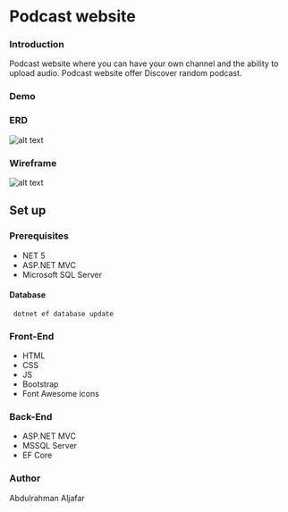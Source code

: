 
# Podcast website

### Introduction 
Podcast website where you can have your own channel and the ability to upload audio. Podcast website offer Discover random podcast.

### Demo  

[Demo Video]: https://drive.google.com/file/d/1Dqvfu4Odcw-zPqTH80BfRURhBehoIPdq/view?usp=sharing

### ERD
![alt text](https://res.cloudinary.com/duuconncq/image/upload/v1624122275/Screenshot_2021-06-19_200419_jxv5tg.png)
### Wireframe  
![alt text](https://res.cloudinary.com/duuconncq/image/upload/v1624123724/Screenshot_2021-06-19_202817_fjk4le.png)

## Set up  

### Prerequisites
- NET 5 
- ASP.NET MVC
- Microsoft SQL Server 
  
 #### Database
 ``` dotnet ef database update```

### Front-End  
 - HTML
 - CSS
 - JS
 - Bootstrap 
 - Font Awesome icons

### Back-End 
 - ASP.NET MVC
 - MSSQL Server
 - EF Core
### Author
 Abdulrahman Aljafar

